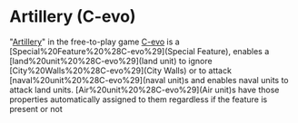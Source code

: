 # Artillery (C-evo)

"[Artillery](Artillery)" in the free-to-play game [C-evo](C-evo) is a [Special%20Feature%20%28C-evo%29](Special Feature), enables a [land%20unit%20%28C-evo%29](land unit) to ignore [City%20Walls%20%28C-evo%29](City Walls) or to attack [naval%20unit%20%28C-evo%29](naval unit)s and enables naval units to attack land units. [Air%20unit%20%28C-evo%29](Air unit)s have those properties automatically assigned to them regardless if the feature is present or not